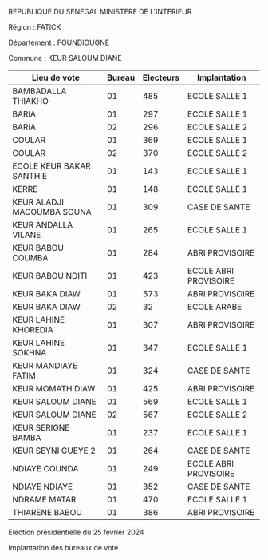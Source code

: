 REPUBLIQUE DU SENEGAL MINISTERE DE L'INTERIEUR

Région : FATICK

Département : FOUNDIOUGNE

Commune : KEUR SALOUM DIANE

| Lieu de vote | Bureau | Electeurs | Implantation |
| - | - | - | - |
| BAMBADALLA THIAKHO | 01 | 485 | ECOLE SALLE 1 |
| BARIA | 01 | 297 | ECOLE SALLE 1 |
| BARIA | 02 | 296 | ECOLE SALLE 2 |
| COULAR | 01 | 369 | ECOLE SALLE 1 |
| COULAR | 02 | 370 | ECOLE SALLE 2 |
| ECOLE KEUR BAKAR SANTHIE | 01 | 143 | ECOLE SALLE 1 |
| KERRE | 01 | 148 | ECOLE SALLE 1 |
| KEUR ALADJI MACOUMBA SOUNA | 01 | 309 | CASE DE SANTE |
| KEUR ANDALLA VILANE | 01 | 265 | ECOLE SALLE 1 |
| KEUR BABOU COUMBA | 01 | 284 | ABRI PROVISOIRE |
| KEUR BABOU NDITI | 01 | 423 | ECOLE ABRI PROVISOIRE |
| KEUR BAKA DIAW | 01 | 573 | ABRI PROVISOIRE |
| KEUR BAKA DIAW | 02 | 32 | ECOLE ARABE |
| KEUR LAHINE KHOREDIA | 01 | 307 | ABRI PROVISOIRE |
| KEUR LAHINE SOKHNA | 01 | 347 | ECOLE SALLE 1 |
| KEUR MANDIAYE FATIM | 01 | 324 | CASE DE SANTE |
| KEUR MOMATH DIAW | 01 | 425 | ABRI PROVISOIRE |
| KEUR SALOUM DIANE | 01 | 569 | ECOLE SALLE 1 |
| KEUR SALOUM DIANE | 02 | 567 | ECOLE SALLE 2 |
| KEUR SERIGNE BAMBA | 01 | 237 | ECOLE SALLE 1 |
| KEUR SEYNI GUEYE 2 | 01 | 264 | CASE DE SANTE |
| NDIAYE COUNDA | 01 | 249 | ECOLE ABRI PROVISOIRE |
| NDIAYE NDIAYE | 01 | 352 | CASE DE SANTE |
| NDRAME MATAR | 01 | 470 | ECOLE SALLE 1 |
| THIARENE BABOU | 01 | 386 | ABRI PROVISOIRE |

<!-- PageNumber="9/20" -->

Election présidentielle du 25 février 2024

Implantation des bureaux de vote
